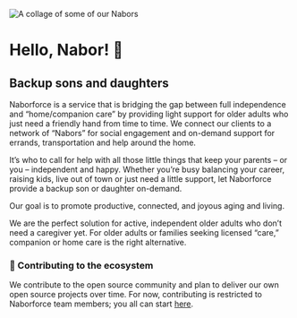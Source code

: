 ![A collage of some of our Nabors](https://naborforce.com/wp-content/uploads/2020/08/Naborcollage.jpg)

# Hello, Nabor! 👋

## Backup sons and daughters
Naborforce is a service that is bridging the gap between full independence and “home/companion care” by providing light support for older adults who just need a friendly hand from time to time. We connect our clients to a network of “Nabors” for social engagement and on-demand support for errands, transportation and help around the home.

It’s who to call for help with all those little things that keep your parents – or you – independent and happy. Whether you’re busy balancing your career, raising kids, live out of town or just need a little support, let Naborforce provide a backup son or daughter on-demand. 

Our goal is to promote productive, connected, and joyous aging and living. 

We are the perfect solution for active, independent older adults who don’t need a caregiver yet. For older adults or families seeking licensed “care,” companion or home care is the right alternative.

### 🦦 Contributing to the ecosystem

We contribute to the open source community and plan to deliver our own open source projects over time.  For now, contributing is restricted to Naborforce team members; you all can start [here](https://github.com/naborforce/engineering/blob/main/README.md).
